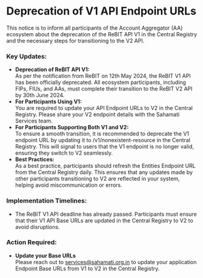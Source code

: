 # Deprecation of V1 API Endpoint URLs

This notice is to inform all participants of the Account Aggregator (AA) ecosystem about the deprecation of the ReBIT API V1 in the Central Registry and the necessary steps for transitioning to the V2 API.

### Key Updates:

* **Deprecation of ReBIT API V1:**\
  As per the notification from ReBIT on 12th May 2024, the ReBIT V1 API has been officially deprecated. All ecosystem participants, including FIPs, FIUs, and AAs, must complete their transition to the ReBIT V2 API by 30th June 2024.
* **For Participants Using V1:**\
  You are required to update your API Endpoint URLs to V2 in the Central Registry. Please share your V2 endpoint details with the Sahamati Services team.
* **For Participants Supporting Both V1 and V2:**\
  To ensure a smooth transition, it is recommended to deprecate the V1 endpoint URL by updating it to /v1/nonexistent-resource in the Central Registry. This will signal to users that the V1 endpoint is no longer valid, ensuring they switch to V2 seamlessly.
* **Best Practices:**\
  As a best practice, participants should refresh the Entities Endpoint URL from the Central Registry daily. This ensures that any updates made by other participants transitioning to V2 are reflected in your system, helping avoid miscommunication or errors.

### Implementation Timelines:

* The ReBIT V1 API deadline has already passed. Participants must ensure that their V1 API Base URLs are updated in the Central Registry to V2 to avoid disruptions.

### Action Required:

* **Update your Base URLs**\
  Please reach out to services@sahamati.org.in to update your application Endpoint Base URLs from V1 to V2 in the Central Registry.

